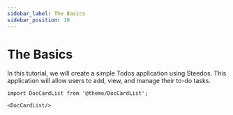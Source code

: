 ```yaml
---
sidebar_label: The Basics
sidebar_position: 10
---
```


# The Basics

In this tutorial, we will create a simple Todos application using Steedos. This application will allow users to add, view, and manage their to-do tasks. 


```mdx-code-block
import DocCardList from '@theme/DocCardList';

<DocCardList/>
```